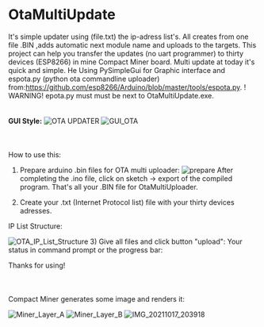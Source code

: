 # OtaMultiUpdate

It's simple updater using (file.txt) the ip-adress list's.
All creates from one file .BIN ,adds  automatic next module name and uploads to the targets. 
This project can help you transfer the updates (no uart programmer) to thirty devices (ESP8266) in mine Compact Miner board.
Multi update at today it's quick and simple.
He Using PySimpleGui  for Graphic interface and espota.py (python ota commandline uploader) 
from:https://github.com/esp8266/Arduino/blob/master/tools/espota.py.
! WARNING! epota.py must must be next to OtaMultiUpdate.exe.
<br>
<br>
<br>
<b>GUI Style:</b>
![OTA UPDATER](https://user-images.githubusercontent.com/24864691/139673991-91cc3be2-51f0-4acc-b9c7-33ca461b6208.png)
![GUI_OTA](https://user-images.githubusercontent.com/24864691/139674038-dfb62d2d-2288-48d4-8ad9-1a8311c110db.png)  
<br>
<br>
<br>
How to use this:
1) Prepare arduino .bin files for OTA multi uploader:
![prepare](https://user-images.githubusercontent.com/24864691/139676054-eae22c08-3590-4db7-9edb-93fbc33c45f9.png)
After completing the .ino file, click on sketch -> export of the compiled program.
That's all your .BIN file for OtaMultiUploader.

2) Create your .txt (Internet Protocol list) file with your thirty devices adresses.

IP List Structure:

![OTA_IP_List_Structure](https://user-images.githubusercontent.com/24864691/139674993-27410fde-e140-4847-978c-136bdfd68f1f.png)
3) Give all files and click button "upload":
Your status in command prompt or the progress bar:


Thanks for using!  
<br>
<br>
<br>
Compact Miner generates some image and renders it: 

![Miner_Layer_A](https://user-images.githubusercontent.com/24864691/139735332-4e6abdec-339e-4197-8d83-5a85cce45a36.png)
![Miner_Layer_B](https://user-images.githubusercontent.com/24864691/139735383-3f151f10-dded-405a-a55f-82d2b47a529a.png)
![IMG_20211017_203918](https://user-images.githubusercontent.com/24864691/139735367-ee4ff7c0-6b5d-496b-930c-6e0c8cfe04f5.jpg)
